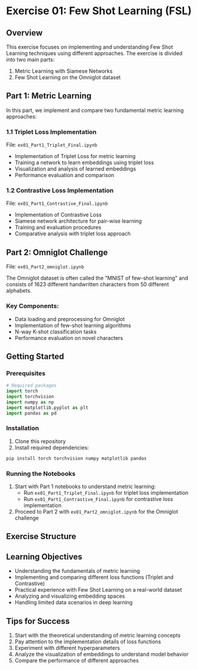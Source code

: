 # Exercise 01: Few Shot Learning (FSL)

## Overview
This exercise focuses on implementing and understanding Few Shot Learning techniques using different approaches. The exercise is divided into two main parts:
1. Metric Learning with Siamese Networks
2. Few Shot Learning on the Omniglot dataset

## Part 1: Metric Learning
In this part, we implement and compare two fundamental metric learning approaches:

### 1.1 Triplet Loss Implementation
File: `ex01_Part1_Triplet_Final.ipynb`
- Implementation of Triplet Loss for metric learning
- Training a network to learn embeddings using triplet loss
- Visualization and analysis of learned embeddings
- Performance evaluation and comparison

### 1.2 Contrastive Loss Implementation
File: `ex01_Part1_Contrastive_Final.ipynb`
- Implementation of Contrastive Loss
- Siamese network architecture for pair-wise learning
- Training and evaluation procedures
- Comparative analysis with triplet loss approach

## Part 2: Omniglot Challenge
File: `ex01_Part2_omniglot.ipynb`

The Omniglot dataset is often called the "MNIST of few-shot learning" and consists of 1623 different handwritten characters from 50 different alphabets.

### Key Components:
- Data loading and preprocessing for Omniglot
- Implementation of few-shot learning algorithms
- N-way K-shot classification tasks
- Performance evaluation on novel characters

## Getting Started

### Prerequisites
```python
# Required packages
import torch
import torchvision
import numpy as np
import matplotlib.pyplot as plt
import pandas as pd
```

### Installation
1. Clone this repository
2. Install required dependencies:
```bash
pip install torch torchvision numpy matplotlib pandas
```

### Running the Notebooks
1. Start with Part 1 notebooks to understand metric learning:
   - Run `ex01_Part1_Triplet_Final.ipynb` for triplet loss implementation
   - Run `ex01_Part1_Contrastive_Final.ipynb` for contrastive loss implementation
2. Proceed to Part 2 with `ex01_Part2_omniglot.ipynb` for the Omniglot challenge

## Exercise Structure

## Learning Objectives
- Understanding the fundamentals of metric learning
- Implementing and comparing different loss functions (Triplet and Contrastive)
- Practical experience with Few Shot Learning on a real-world dataset
- Analyzing and visualizing embedding spaces
- Handling limited data scenarios in deep learning

## Tips for Success
1. Start with the theoretical understanding of metric learning concepts
2. Pay attention to the implementation details of loss functions
3. Experiment with different hyperparameters
4. Analyze the visualization of embeddings to understand model behavior
5. Compare the performance of different approaches



